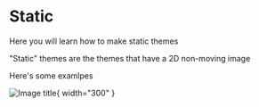 # Static

Here you will learn how to make static themes

"Static" themes are the themes that have a 2D non-moving image

Here's some examlpes

![Image title](https://picsum.photos/540/360){ width="300" }
